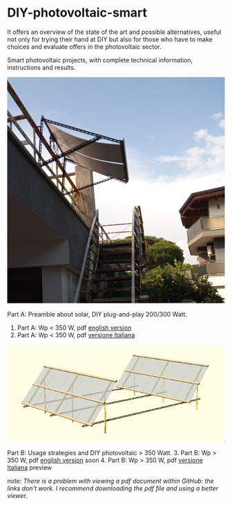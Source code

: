 # DIY-photovoltaic-smart

It offers an overview of the state of the art and possible alternatives, useful not only for trying their hand at DIY but also for those who have to make choices and evaluate offers in the photovoltaic sector.

Smart photovoltaic projects, with complete technical information, instructions and results.

![](https://github.com/msillano/DIY-photovoltaic-smart/blob/main/img/IMG_20220718_173058_865.jpg?raw=true)

Part A: Preamble about solar, DIY plug-and-play 200/300 Watt.
  1. Part A: Wp < 350 W, pdf [english version](fotovoltaico-part-A-v2-en.pdf)
  2. Part A: Wp < 350 W, pdf [versione Italiana](fotovoltaico-part-A-v2-it.pdf)
  
![](https://github.com/msillano/DIY-photovoltaic-smart/blob/main/img/panels1000.png?raw=true)

Part B: Usage strategies and DIY photovoltaic > 350 Watt.
  3. Part B: Wp > 350 W, pdf [english version](fotovoltaico-part-A-v2-en.pdf) soon
  4. Part B: Wp > 350 W, pdf [versione Italiana](fotovoltaico-part-A-v2-it.pdf) preview


note: _There is a problem with viewing a pdf document within GitHub: the links don't work.
I recommend downloading the pdf file and using a better viewer._
